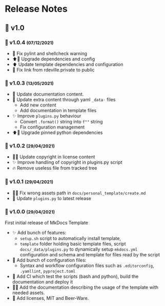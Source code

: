 <!-- BEGIN MKDOCS TEMPLATE -->
<!--
WARNING, DO NOT UPDATE CONTENT BETWEEN MKDOCS TEMPLATE TAG !
Modified content will be overwritten when updating
-->

# Release Notes

<!-- END MKDOCS TEMPLATE -->

## 🔖 v1.0

### 🔖 v1.0.4 <small>(07/12/2021)</small>

  * 🚨 Fix pylint and shellcheck warning
  * ⬆🔧 Upgrade dependencies and config
  * ⬆ Update template dependencies and configuration
  *   Fix link from rdeville.private to public

### 🔖 v1.0.3 <small>(13/05/2021)</small>

  * 📝 Update documentation content.
  * 🔧 Update extra content through yaml `_data·` files
    * Add new content
    * Add documentation in template files
  * ✨ Improve `plugins.py` behaviour
    * Convert `.format()` string into `f""` string
    * Fix configuration management
  * ⬆📌 Upgrade pinned python dependencies

### 🔖 v1.0.2 <small>(29/04/2021)</small>

  * 📝📄 Update copyright in license content
  * ✨ Improve handling of copyright in plugins.py script
  * 🔥 Remove useless file from tracked tree

### 🔖 v1.0.1 <small>(29/04/2021)</small>

  * 🐛🍱 Fix wrong assets path in `docs/personal_template/create.md`
  * 🐛 Update `plugins.py` to latest release

### 🔖 v1.0.0 <small>(29/04/2021)</small>

First initial release of MkDocs Template

  * ✨ Add bunch of features:
    * `setup.sh` script to automatically install template,
    * `template` folder holding basic template files, script
      `docs/_data/plugins.py` to dynamically setup `mkdocs.yml` configuration
      and schema and template for files read by the script
  * 🔧 Add bunch of configuration files:
    * Syntax and workflow configuration files such as `.editorconfig`,
      `.yamllint`, `pyproject.toml`
  * 👷 Add CI which test the scripts (bash and python), build the
    documentation and deploy it
  * 📝🍱 Add the documentation describing the usage of the template with needed
    assets.
  * 📄 Add licenses, MIT and Beer-Ware.

